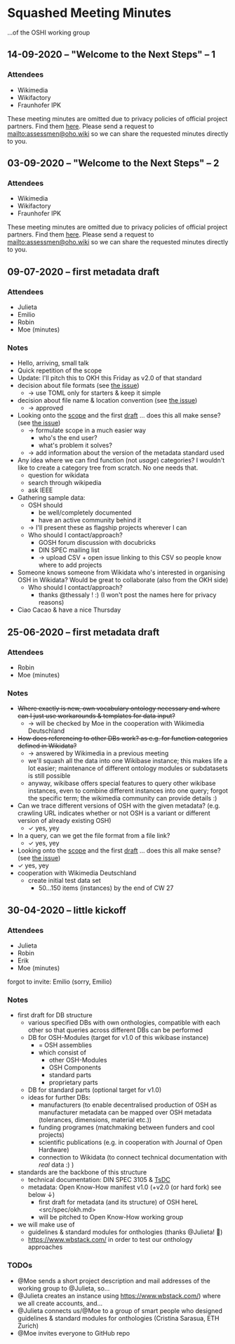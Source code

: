 <!--
SPDX-FileCopyrightText: 2020 - 2024 Robin Vobruba <hoijui.quaero@gmail.com>
SPDX-FileCopyrightText: 2020 Martin Häuer <martin.haeuer@ose-germany.de>
SPDX-FileCopyrightText: 2020 juli arancio <jarancio@protonmail.com>

SPDX-License-Identifier: GPL-3.0-or-later
-->

# Squashed Meeting Minutes

…of the OSHI working group

## 14-09-2020 – "Welcome to the Next Steps" – 1

### Attendees

- Wikimedia
- Wikifactory
- Fraunhofer IPK

These meeting minutes are omitted due to privacy policies of
official project partners.
Find them [here](https://tubcloud.tu-berlin.de/s/SdeJ4neMMzDJeNr/download?path=%2F02_Meetings%2F01_Work%20Package%20Meetings%2FWP3&files=%5BT3.3%5D%20running%20minutes.md).
Please send a request to <mailto:assessmen@oho.wiki>
so we can share the requested minutes directly to you.

## 03-09-2020 – "Welcome to the Next Steps" – 2

### Attendees

- Wikimedia
- Wikifactory
- Fraunhofer IPK

These meeting minutes are omitted due to privacy policies
of official project partners.
Find them [here](https://tubcloud.tu-berlin.de/s/SdeJ4neMMzDJeNr/download?path=%2F02_Meetings%2F01_Work%20Package%20Meetings%2FWP3&files=%5BT3.3%5D%20running%20minutes.md).
Please send a request to <mailto:assessmen@oho.wiki>
so we can share the requested minutes directly to you.

## 09-07-2020 – first metadata draft

### Attendees

- Julieta
- Emilio
- Robin
- Moe (minutes)

### Notes

- Hello, arriving, small talk
- Quick repetition of the scope
- Update: I'll pitch this to OKH this Friday as v2.0 of that standard
- decision about file formats (see [the issue](https://github.com/iop-alliance/OpenKnowHow/issues/140))
  - → use TOML only for starters & keep it simple
- decision about file name & location convention (see [the issue](https://github.com/iop-alliance/OpenKnowHow/issues/139))
  - → approved
- Looking onto the [scope](
  https://github.com/iop-alliance/OpenKnowHow/blob/7ead733786/Wikibase_Qs.md)
  and the first [draft](src/spec/okh.md) …
  does this all make sense? (see [the issue](https://github.com/iop-alliance/OpenKnowHow/issues/142))
  - → formulate scope in a much easier way
    - who's the end user?
    - what's problem it solves?
  - → add information about the version of the metadata standard used
- Any idea where we can find function (not _usage_) categories?
  I wouldn't like to create a category tree from scratch. No one needs that.
  - question for wikidata
  - search through wikipedia
  - ask IEEE
- Gathering sample data:
  - OSH should
    - be well/completely documented
    - have an active community behind it
  - → I'll present these as flagship projects wherever I can
  - Who should I contact/approach?
    - GOSH forum discussion with docubricks
    - DIN SPEC mailing list
    - → upload CSV + open issue linking to this CSV so people know where to add projects
- Someone knows someone from Wikidata who's interested in organising OSH in Wikidata?
  Would be great to collaborate (also from the OKH side)
  - Who should I contact/approach?
    - thanks @thessaly ! :) (I won't post the names here for privacy reasons)
- Ciao Cacao & have a nice Thursday

## 25-06-2020 – first metadata draft

### Attendees

- Robin
- Moe (minutes)

### Notes

- ~~Where exactly is new, own vocabulary ontology necessary
  and where can I just use workarounds & templates for data input?~~
  - → will be checked by Moe in the cooperation with Wikimedia Deutschland
- ~~How does referencing to other DBs work?
  as e.g. for function categories defined in Wikidata?~~
  - → answered by Wikimedia in a previous meeting
  - we'll squash all the data into one Wikibase instance;
    this makes life a lot easier;
    maintenance of different ontology modules or subdatasets is still possible
  - anyway, wikibase offers special features to query other wikibase instances,
    even to combine different instances into one query; forgot the specific term;
    the wikimedia community can provide details :)
- Can we trace different versions of OSH with the given metadata?
  (e.g. crawling URL indicates whether or not OSH is a variant
  or different version of already existing OSH)
  - ✓ yes, yey
- In a query, can we get the file format from a file link?
  - ✓ yes, yey
- Looking onto the [scope](
  https://github.com/iop-alliance/OpenKnowHow/blob/7ead733786/Wikibase_Qs.md)
  and the first [draft](src/spec/okh.md) …
  does this all make sense? (see [the issue](https://github.com/iop-alliance/OpenKnowHow/issues/142))
- ✓ yes, yey
- cooperation with Wikimedia Deutschland
  - create initial test data set
    - 50…150 items (instances) by the end of CW 27

## 30-04-2020 – little kickoff

### Attendees

- Julieta
- Robin
- Erik
- Moe (minutes)

forgot to invite: Emilio (sorry, Emilio)

### Notes

- first draft for DB structure
  - various specified DBs with own onthologies,
    compatible with each other so that queries across different DBs can be performed
  - DB for OSH-Modules (target for v1.0 of this wikibase instance)
    - = OSH assemblies
    - which consist of
      - other OSH-Modules
      - OSH Components
      - standard parts
      - proprietary parts
  - DB for standard parts (optional target for v1.0)
  - ideas for further DBs:
    - manufacturers (to enable decentralised production of OSH
      as manufacturer metadata can be mapped over OSH metadata
      (tolerances, dimensions, material etc.))
    - funding programes (matchmaking between funders and cool projects)
    - scientific publications (e.g. in  cooperation with Journal of Open Hardware)
    - connection to Wikidata
      (to connect technical documentation with _real_ data :) )
- standards are the backbone of this structure
  - technical documentation: DIN SPEC 3105 & [TsDC](https://gitlab.com/OSEGermany/oh-tsdc/)
  - metadata: Open Know-How manifest v1.0 (+v2.0 (or hard fork) see below ↓)
    - first draft for metadata (and its structure) of OSH hereL <src/spec/okh.md>
    - will be pitched to Open Know-How working group
- we will make use of
  - guidelines & standard modules for onthologies (thanks @Julieta! 🎉)
  - <https://www.wbstack.com/> in order to test our onthology approaches

### TODOs

- @Moe sends a short project description and mail addresses of the working group
  to @Julieta, so…
- @Julieta creates an instance using <https://www.wbstack.com/>)
  where we all create accounts, and…
- @Julieta connects us/@Moe to a group of smart people
  who designed guidelines & standard modules for onthologies
  (Cristina Sarasua, ETH Zurich)
- @Moe invites everyone to GitHub repo
